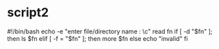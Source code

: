 # script2
#!/bin/bash
echo -e "enter file/directory name : \c"
read fn
if [ -d "$fn" ]; then
ls $fn
elif [ -f = "$fn" ]; then
more $fn
else
      echo "invalid"
fi
